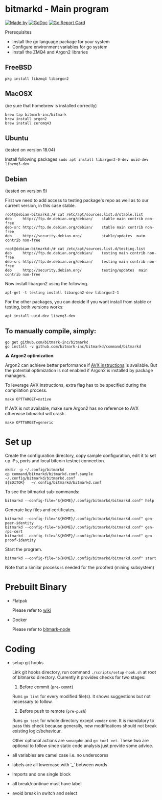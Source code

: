 # bitmarkd - Main program

[![Made by](https://img.shields.io/badge/Made%20by-Bitmark%20Inc-lightgrey.svg)](https://bitmark.com)
[![GoDoc](https://godoc.org/github.com/bitmark-inc/bitmarkd?status.svg)](https://godoc.org/github.com/bitmark-inc/bitmarkd)
[![Go Report Card](https://goreportcard.com/badge/github.com/bitmark-inc/bitmarkd)](https://goreportcard.com/report/github.com/bitmark-inc/bitmarkd)

Prerequisites

* Install the go language package for your system
* Configure environment variables for go system
* Install the ZMQ4 and Argon2 libraries


## FreeBSD

~~~~~
pkg install libzmq4 libargon2
~~~~~

## MacOSX

(be sure that homebrew is installed correctly)
~~~~
brew tap bitmark-inc/bitmark
brew install argon2
brew install zeromq43
~~~~

## Ubuntu
(tested on version 18.04)

Install following packages
   `sudo apt install libargon2-0-dev uuid-dev libzmq3-dev`

## Debian
(tested on version 9)

First we need to add access to testing package's repo as well as to our current version, in this case stable.
~~~
root@debian-bitmarkd:/# cat /etc/apt/sources.list.d/stable.list 
deb     http://ftp.de.debian.org/debian/    stable main contrib non-free
deb-src http://ftp.de.debian.org/debian/    stable main contrib non-free
deb     http://security.debian.org/         stable/updates  main contrib non-free

root@debian-bitmarkd:/# cat /etc/apt/sources.list.d/testing.list 
deb     http://ftp.de.debian.org/debian/    testing main contrib non-free
deb-src http://ftp.de.debian.org/debian/    testing main contrib non-free
deb     http://security.debian.org/         testing/updates  main contrib non-free
~~~

Now install libargon2 using the following.
```
apt-get -t testing install libargon2-dev libargon2-1
```

For the other packages, you can decide if you want install from stable or testing, both versions works:
```
apt install uuid-dev libzmq3-dev
```

## To manually compile, simply:

~~~~~
go get github.com/bitmark-inc/bitmarkd
go install -v github.com/bitmark-inc/bitmarkd/command/bitmarkd
~~~~~

:warning: **Argon2 optimization**

Argon2 can achieve better performance if [AVX instructions](https://en.wikipedia.org/wiki/Advanced_Vector_Extensions) is available. But the potential optimization is not enabled if Argon2 is installed by package managers.

To leverage AVX instructions, extra flag has to be specified during the compilation process.

```shell
make OPTTARGET=native
```

If AVX is not available, make sure Argon2 has no reference to AVX otherwise bitmarkd will crash.

```shell
make OPTTARGET=generic
```

# Set up

Create the configuration directory, copy sample configuration, edit it to
set up IPs, ports and local bitcoin testnet connection.

~~~~~
mkdir -p ~/.config/bitmarkd
cp command/bitmarkd/bitmarkd.conf.sample  ~/.config/bitmarkd/bitmarkd.conf
${EDITOR}   ~/.config/bitmarkd/bitmarkd.conf
~~~~~

To see the bitmarkd sub-commands:

~~~~~
bitmarkd --config-file="${HOME}/.config/bitmarkd/bitmarkd.conf" help
~~~~~

Generate key files and certificates.

~~~~~
bitmarkd --config-file="${HOME}/.config/bitmarkd/bitmarkd.conf" gen-peer-identity
bitmarkd --config-file="${HOME}/.config/bitmarkd/bitmarkd.conf" gen-rpc-cert
bitmarkd --config-file="${HOME}/.config/bitmarkd/bitmarkd.conf" gen-proof-identity
~~~~~

Start the program.

~~~~~
bitmarkd --config-file="${HOME}/.config/bitmarkd/bitmarkd.conf" start
~~~~~

Note that a similar process is needed for the prooferd (mining subsystem)

# Prebuilt Binary

* Flatpak

    Please refer to [wiki](https://github.com/bitmark-inc/bitmarkd/wiki/Instruction-for-Flatpak-Prebuilt)

* Docker

    Please refer to [bitmark-node](https://github.com/bitmark-inc/bitmark-node)

# Coding

* setup git hooks

  Link git hooks directory, run command `./scripts/setup-hook.sh` at root of bitmarkd
  directory. Currently it provides checks for two stages:

  1. Before commit (`pre-commt`)

	Runs `go lint` for every modified file(s). It shows suggestions but not
    necessary to follow.

  2. Before push to remote (`pre-push`)

  	Runs `go test` for whole directory except `vendor` one. It is
    mandatory to pass this check because generally, new modifications should not
    break existing logic/behaviour.

    Other optional actions are `sonaqube` and `go tool vet`. These two are
    optional to follow since static code analysis just provide some advice.

* all variables are camel case i.e. no underscores
* labels are all lowercase with '_' between words
* imports and one single block
* all break/continue must have label
* avoid break in switch and select

